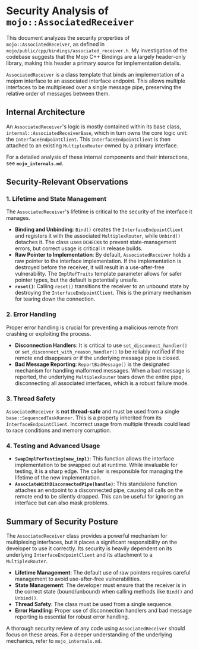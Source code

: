 # Security Analysis of `mojo::AssociatedReceiver`

This document analyzes the security properties of `mojo::AssociatedReceiver`, as defined in `mojo/public/cpp/bindings/associated_receiver.h`. My investigation of the codebase suggests that the Mojo C++ Bindings are a largely header-only library, making this header a primary source for implementation details.

`AssociatedReceiver` is a class template that binds an implementation of a mojom interface to an associated interface endpoint. This allows multiple interfaces to be multiplexed over a single message pipe, preserving the relative order of messages between them.

## Internal Architecture

An `AssociatedReceiver`'s logic is mostly contained within its base class, `internal::AssociatedReceiverBase`, which in turn owns the core logic unit: the `InterfaceEndpointClient`. This `InterfaceEndpointClient` is then attached to an existing `MultiplexRouter` owned by a primary interface.

For a detailed analysis of these internal components and their interactions, see **`mojo_internals.md`**.

## Security-Relevant Observations

### 1. Lifetime and State Management

The `AssociatedReceiver`'s lifetime is critical to the security of the interface it manages.

-   **Binding and Unbinding**: `Bind()` creates the `InterfaceEndpointClient` and registers it with the associated `MultiplexRouter`, while `Unbind()` detaches it. The class uses `DCHECK`s to prevent state-management errors, but correct usage is critical in release builds.
-   **Raw Pointer to Implementation**: By default, `AssociatedReceiver` holds a raw pointer to the interface implementation. If the implementation is destroyed before the receiver, it will result in a use-after-free vulnerability. The `ImplRefTraits` template parameter allows for safer pointer types, but the default is potentially unsafe.
-   **`reset()`**: Calling `reset()` transitions the receiver to an unbound state by destroying the `InterfaceEndpointClient`. This is the primary mechanism for tearing down the connection.

### 2. Error Handling

Proper error handling is crucial for preventing a malicious remote from crashing or exploiting the process.

-   **Disconnection Handlers**: It is critical to use `set_disconnect_handler()` or `set_disconnect_with_reason_handler()` to be reliably notified if the remote end disappears or if the underlying message pipe is closed.
-   **Bad Message Reporting**: `ReportBadMessage()` is the designated mechanism for handling malformed messages. When a bad message is reported, the underlying `MultiplexRouter` tears down the entire pipe, disconnecting all associated interfaces, which is a robust failure mode.

### 3. Thread Safety

`AssociatedReceiver` is **not thread-safe** and must be used from a single `base::SequencedTaskRunner`. This is a property inherited from its `InterfaceEndpointClient`. Incorrect usage from multiple threads could lead to race conditions and memory corruption.

### 4. Testing and Advanced Usage

-   **`SwapImplForTesting(new_impl)`**: This function allows the interface implementation to be swapped out at runtime. While invaluable for testing, it is a sharp edge. The caller is responsible for managing the lifetime of the new implementation.
-   **`AssociateWithDisconnectedPipe(handle)`**: This standalone function attaches an endpoint to a disconnected pipe, causing all calls on the remote end to be silently dropped. This can be useful for ignoring an interface but can also mask problems.

## Summary of Security Posture

The `AssociatedReceiver` class provides a powerful mechanism for multiplexing interfaces, but it places a significant responsibility on the developer to use it correctly. Its security is heavily dependent on its underlying `InterfaceEndpointClient` and its attachment to a `MultiplexRouter`.

-   **Lifetime Management**: The default use of raw pointers requires careful management to avoid use-after-free vulnerabilities.
-   **State Management**: The developer must ensure that the receiver is in the correct state (bound/unbound) when calling methods like `Bind()` and `Unbind()`.
-   **Thread Safety**: The class must be used from a single sequence.
-   **Error Handling**: Proper use of disconnection handlers and bad message reporting is essential for robust error handling.

A thorough security review of any code using `AssociatedReceiver` should focus on these areas. For a deeper understanding of the underlying mechanics, refer to `mojo_internals.md`.